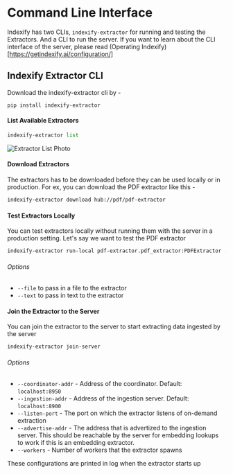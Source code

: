 # Command Line Interface

Indexify has two CLIs, `indexify-extractor` for running and testing the Extractors. And a CLI to run the server. If you want to learn about the CLI interface of the server, please read (Operating Indexify)[https://getindexify.ai/configuration/]

## Indexify Extractor CLI

Download the indexify-extractor cli by -
```
pip install indexify-extractor
```

#### List Available Extractors
```python
indexify-extractor list
```
![Extractor List Photo](images/extractors_list.png)

#### Download Extractors
The extractors has to be downloaded before they can be used locally or in production. For ex, you can download the PDF extractor like this - 
```bash
indexify-extractor download hub://pdf/pdf-extractor
```

#### Test Extractors Locally 
You can test extractors locally without running them with the server in a production setting.
Let's say we want to test the PDF extractor 

```bash
indexify-extractor run-local pdf-extractor.pdf_extractor:PDFExtractor --file /path/to/pdf
```

###### Options 
- `--file` to pass in a file to the extractor
- `--text` to pass in text to the extractor

#### Join the Extractor to the Server 
You can join the extractor to the server to start extracting data ingested by the server
```bash
indexify-extractor join-server
```
###### Options
- `--coordinator-addr` - Address of the coordinator. Default: `localhost:8950`
- `--ingestion-addr` - Address of the ingestion server. Default: `localhost:8900`
- `--listen-port` - The port on which the extractor listens of on-demand extraction
- `--advertise-addr` - The address that is advertized to the ingestion server. This should be reachable by the server for embedding lookups to work if this is an embedding extractor.
- `--workers` - Number of workers that the extractor spawns

These configurations are printed in log when the extractor starts up

